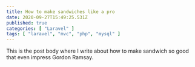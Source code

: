 ```yaml
---
title: How to make sandwiches like a pro
date: 2020-09-27T15:49:25.531Z
published: true
categories: [ "Laravel" ]
tags: [ "laravel", "mvc", "php", "mysql" ]
---
```

<!--StartFragment-->

This is the post body where I write about how to make sandwich so good that even impress Gordon Ramsay.

<!--EndFragment-->